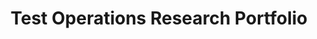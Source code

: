 ---
title: "Test Operations Research Portfolio"
excerpt: "Short description of portfolio item number 1<br/><img src='/images/500x300.png'>"
collection: Operations Research
---
